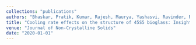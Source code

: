 ```yaml
---
collections: "publications"
authors: "Bhaskar, Pratik, Kumar, Rajesh, Maurya, Yashasvi, Ravinder, R, Allu, Amarnath R, Das, Sumanta, Gosvami, Nitya Nand, Youngman, Randall E, Bødker, Mikkel S, and  Mascaraque, Nerea"
title: "Cooling rate effects on the structure of 45S5 bioglass: Insights from experiments and simulations"
venue: "Journal of Non-Crystalline Solids"
date: "2020-01-01"
---
```

